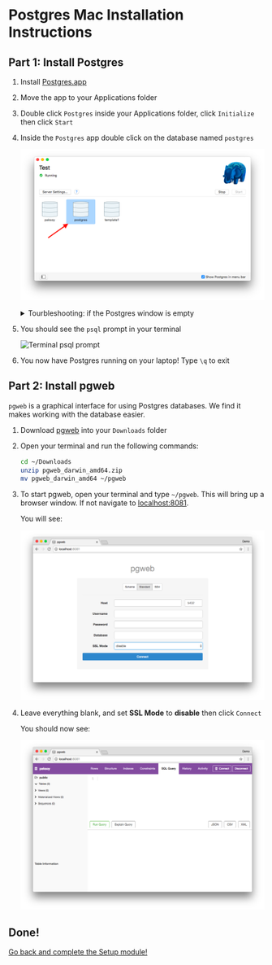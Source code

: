 # Postgres Mac Installation Instructions

## Part 1: Install Postgres

1. Install [Postgres.app](https://postgresapp.com/)
1. Move the app to your Applications folder
1. Double click `Postgres` inside your Applications folder, click `Initialize`
then click `Start`
1. Inside the `Postgres` app double click on the database named `postgres`

    ![Opening a database inside Postgres](img/postgresapp.png)

    <details><summary>
    Tourbleshooting: if the Postgres window is empty
    </summary><p>

    If the Postgres window is empty run the following commands from your terminal

    ```sh
    /Applications/Postgres.app/Contents/Versions/latest/bin/createuser -U postgres --superuser `whoami`
    /Applications/Postgres.app/Contents/Versions/latest/bin/createdb -U `whoami` `whoami`
    ```

    </p></details>

1. You should see the `psql` prompt in your terminal

    ![Terminal `psql` prompt](postgresterm.png)

1. You now have Postgres running on your laptop! Type `\q` to exit

## Part 2: Install pgweb

`pgweb` is a graphical interface for using Postgres databases. We find it
makes working with the database easier.

1. Download [pgweb](https://github.com/sosedoff/pgweb/releases/download/v0.9.9/pgweb_darwin_amd64.zip) into your `Downloads` folder
1. Open your terminal and run the following commands:

    ```sh
    cd ~/Downloads
    unzip pgweb_darwin_amd64.zip
    mv pgweb_darwin_amd64 ~/pgweb
    ```

1. To start pgweb, open your terminal and type `~/pgweb`. This will bring
up a browser window. If not navigate to [localhost:8081](http://localhost:8081/).

    You will see:

    ![pgweb initial window Mac](img/pgwebmac1.png)

1. Leave everything blank, and set **SSL Mode** to **disable** then click `Connect`

    You should now see:

    ![pgweb connected](img/pgwebmac2.png)

## Done!

[Go back and complete the Setup module!](setup.md)

